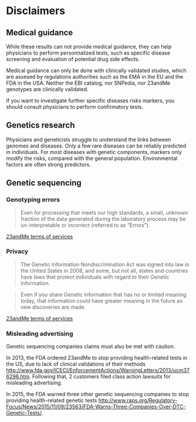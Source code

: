 
# Disclaimers

## Medical guidance

While these results can not provide medical guidance, they can help physicians to perform personnalized tests, such as specific disease screening and evaluation of potential drug side effects.

Medical guidance can only be done with clinically validated studies, which are assesed by regulations authorities such as the EMA in the EU and the FDA in the USA. Neither the EBI catalog, nor SNPedia, nor 23andMe genotypes are clinically validated.

If you want to investigate further specific diseases risks markers, you should consult physicians to perform confirmatory tests.

## Genetics research

Physicians and geneticists struggle to understand the links between genomes and diseases. Only a few rare diseases can be reliably predicted in individuals. For most diseases with genetic components, markers only modify the risks, compared with the general population. Environmental factors are often strong predictors.

## Genetic sequencing

### Genotyping errors

> Even for processing that meets our high standards, a small, unknown fraction of the data generated during the laboratory process may be un-interpretable or incorrect (referred to as “Errors”).

[23andMe terms of services](https://blog.23andme.com/terms-of-service/)

### Privacy

> The Genetic Information Nondiscrimination Act was signed into law in the United States in 2008, and some, but not all, states and countries have laws that protect individuals with regard to their Genetic Information.

> Even if you share Genetic Information that has no or limited meaning today, that information could have greater meaning in the future as new discoveries are made.

[23andMe terms of services](https://blog.23andme.com/terms-of-service/)

### Misleading advertising

Genetic sequencing companies claims must also be met with caution.

In 2013, the FDA ordered 23andMe to stop providing health-related tests in the US, due to lack of clinical validations of their methods http://www.fda.gov/ICECI/EnforcementActions/WarningLetters/2013/ucm376296.htm. Following that, 2 customers filed class action lawsuits for misleading advertising.

In 2015, the FDA warned three other genetic sequencing companies to stop providing health-related genetic tests http://www.raps.org/Regulatory-Focus/News/2015/11/09/23563/FDA-Warns-Three-Companies-Over-DTC-Genetic-Tests/.

